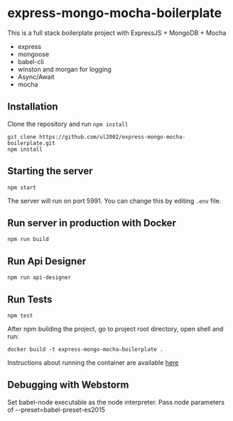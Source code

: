 # express-mongo-mocha-boilerplate

This is a full stack boilerplate project with ExpressJS + MongoDB + Mocha

+ express
+ mongoose
+ babel-cli
+ winston and morgan for logging
+ Async/Await
+ mocha

## Installation

Clone the repository and run `npm install`

```
git clone https://github.com/ul2002/express-mongo-mocha-boilerplate.git
npm install
```

## Starting the server

```
npm start
```

The server will run on port 5991. You can change this by editing `.env` file.

## Run server in production with Docker

```
npm run build
```
## Run Api Designer

```
npm run api-designer
```
## Run Tests

```
npm test
```


After npm building the project, go to project root directory, open shell and run:
```
docker build -t express-mongo-mocha-boilerplate .
```

Instructions about running the container are available [here](https://hub.docker.com/r/tomyitav/express-es6-starter/)

## Debugging with Webstorm

Set babel-node executable as the node interpreter.
Pass node parameters of --preset=babel-preset-es2015
